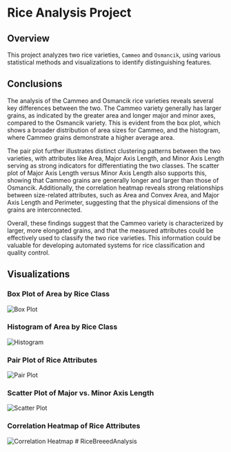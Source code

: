# Rice Analysis Project

## Overview
This project analyzes two rice varieties, `Cammeo` and `Osmancik`, using various statistical methods and visualizations to identify distinguishing features.

## Conclusions
The analysis of the Cammeo and Osmancik rice varieties reveals several key differences between the two. The Cammeo variety generally has larger grains, as indicated by the greater area and longer major and minor axes, compared to the Osmancik variety. This is evident from the box plot, which shows a broader distribution of area sizes for Cammeo, and the histogram, where Cammeo grains demonstrate a higher average area.

The pair plot further illustrates distinct clustering patterns between the two varieties, with attributes like Area, Major Axis Length, and Minor Axis Length serving as strong indicators for differentiating the two classes. The scatter plot of Major Axis Length versus Minor Axis Length also supports this, showing that Cammeo grains are generally longer and larger than those of Osmancik. Additionally, the correlation heatmap reveals strong relationships between size-related attributes, such as Area and Convex Area, and Major Axis Length and Perimeter, suggesting that the physical dimensions of the grains are interconnected.

Overall, these findings suggest that the Cammeo variety is characterized by larger, more elongated grains, and that the measured attributes could be effectively used to classify the two rice varieties. This information could be valuable for developing automated systems for rice classification and quality control.

## Visualizations

### Box Plot of Area by Rice Class
![Box Plot](box_plot_area_by_class.png)

### Histogram of Area by Rice Class
![Histogram](histogram_area_by_class.png)

### Pair Plot of Rice Attributes
![Pair Plot](pair_plot_rice_attributes.png)

### Scatter Plot of Major vs. Minor Axis Length
![Scatter Plot](scatter_plot_major_minor_axis_length.png)

### Correlation Heatmap of Rice Attributes
![Correlation Heatmap](correlation_heatmap_rice_attributes.png)
#   R i c e B r e e e d A n a l y s i s  
 